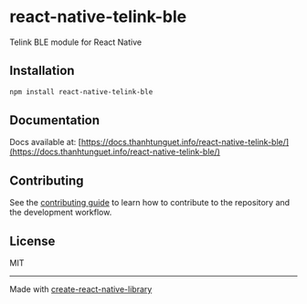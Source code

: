 # react-native-telink-ble

Telink BLE module for React Native

## Installation

```sh
npm install react-native-telink-ble
```

## Documentation

Docs available at: [https://docs.thanhtunguet.info/react-native-telink-ble/](https://docs.thanhtunguet.info/react-native-telink-ble/)

## Contributing

See the [contributing guide](CONTRIBUTING.md) to learn how to contribute to the repository and the development workflow.

## License

MIT

---

Made with [create-react-native-library](https://github.com/callstack/react-native-builder-bob)
